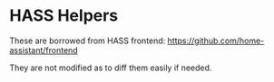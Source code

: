 # HASS Helpers

These are borrowed from HASS frontend: https://github.com/home-assistant/frontend

They are not modified as to diff them easily if needed.
